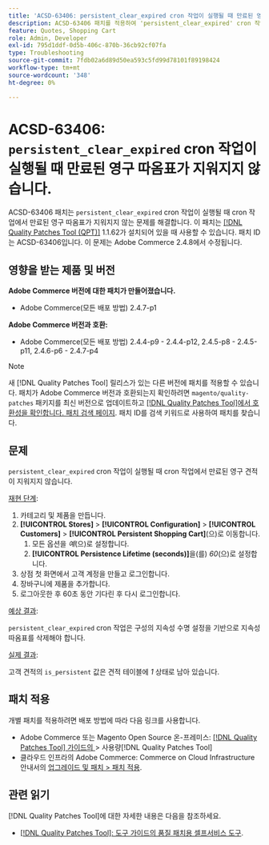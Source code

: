 ```yaml
---
title: 'ACSD-63406: persistent_clear_expired cron 작업이 실행될 때 만료된 영구 견적이 지워지지 않음'
description: ACSD-63406 패치를 적용하여 'persistent_clear_expired' cron 작업이 실행될 때 cron 작업에서 만료된 지속 견적이 지워지지 않는 Adobe Commerce 문제를 해결합니다.
feature: Quotes, Shopping Cart
role: Admin, Developer
exl-id: 795d1ddf-0d5b-406c-870b-36cb92cf07fa
type: Troubleshooting
source-git-commit: 7fdb02a6d89d50ea593c5fd99d78101f89198424
workflow-type: tm+mt
source-wordcount: '348'
ht-degree: 0%

---
```


# ACSD-63406: `persistent_clear_expired` cron 작업이 실행될 때 만료된 영구 따옴표가 지워지지 않습니다.

ACSD-63406 패치는 `persistent_clear_expired` cron 작업이 실행될 때 cron 작업에서 만료된 영구 따옴표가 지워지지 않는 문제를 해결합니다. 이 패치는 [[!DNL Quality Patches Tool (QPT)]](/help/tools/quality-patches-tool/quality-patches-tool-to-self-serve-quality-patches.md) 1.1.62가 설치되어 있을 때 사용할 수 있습니다. 패치 ID는 ACSD-63406입니다. 이 문제는 Adobe Commerce 2.4.8에서 수정됩니다.

## 영향을 받는 제품 및 버전

**Adobe Commerce 버전에 대한 패치가 만들어졌습니다.**

* Adobe Commerce(모든 배포 방법) 2.4.7-p1

**Adobe Commerce 버전과 호환:**

* Adobe Commerce(모든 배포 방법) 2.4.4-p9 - 2.4.4-p12, 2.4.5-p8 - 2.4.5-p11, 2.4.6-p6 - 2.4.7-p4

>[!NOTE]
>
>새 [!DNL Quality Patches Tool] 릴리스가 있는 다른 버전에 패치를 적용할 수 있습니다. 패치가 Adobe Commerce 버전과 호환되는지 확인하려면 `magento/quality-patches` 패키지를 최신 버전으로 업데이트하고 [[!DNL Quality Patches Tool]에서 호환성을 확인합니다. 패치 검색 페이지](https://experienceleague.adobe.com/tools/commerce-quality-patches/index.html?lang=ko). 패치 ID를 검색 키워드로 사용하여 패치를 찾습니다.

## 문제

`persistent_clear_expired` cron 작업이 실행될 때 cron 작업에서 만료된 영구 견적이 지워지지 않습니다.

<u>재현 단계</u>:

1. 카테고리 및 제품을 만듭니다.
1. **[!UICONTROL Stores]** > **[!UICONTROL Configuration]** > **[!UICONTROL Customers]** > **[!UICONTROL Persistent Shopping Cart]**(으)로 이동합니다.
   1. 모든 옵션을 *예*(으)로 설정합니다.
   1. **[!UICONTROL Persistence Lifetime (seconds)]**&#x200B;을(를) *60*(으)로 설정합니다.
1. 상점 첫 화면에서 고객 계정을 만들고 로그인합니다.
1. 장바구니에 제품을 추가합니다.
1. 로그아웃한 후 60초 동안 기다린 후 다시 로그인합니다.

<u>예상 결과</u>:

`persistent_clear_expired` cron 작업은 구성의 지속성 수명 설정을 기반으로 지속성 따옴표를 삭제해야 합니다.

<u>실제 결과</u>:

고객 견적의 `is_persistent` 값은 견적 테이블에 *1* 상태로 남아 있습니다.

## 패치 적용

개별 패치를 적용하려면 배포 방법에 따라 다음 링크를 사용합니다.

* Adobe Commerce 또는 Magento Open Source 온-프레미스: [[!DNL Quality Patches Tool]  가이드의 ](/help/tools/quality-patches-tool/usage.md)> 사용량[!DNL Quality Patches Tool]
* 클라우드 인프라의 Adobe Commerce: Commerce on Cloud Infrastructure 안내서의 [업그레이드 및 패치 > 패치 적용](https://experienceleague.adobe.com/docs/commerce-cloud-service/user-guide/develop/upgrade/apply-patches.html?lang=ko).


## 관련 읽기

[!DNL Quality Patches Tool]에 대한 자세한 내용은 다음을 참조하세요.

* [[!DNL Quality Patches Tool]: 도구 가이드의 품질 패치용 셀프서비스 도구](/help/tools/quality-patches-tool/quality-patches-tool-to-self-serve-quality-patches.md).
